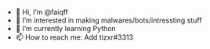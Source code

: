 - 👋 Hi, I’m @faiqff
- 👀 I’m interested in making malwares/bots/intressting stuff
- 🌱 I’m currently learning Python
- 📫 How to reach me: Add tizxr#3313

<!---
faiqff/faiqff is a ✨ special ✨ repository because its `README.md` (this file) appears on your GitHub profile.
You can click the Preview link to take a look at your changes.
--->
